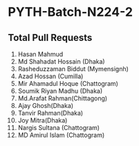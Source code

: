 # PYTH-Batch-N224-2

## Total Pull Requests

1. Hasan Mahmud
2. Md Shahadat Hossain (Dhaka)
3. Rasheduzzaman Biddut (Mymensignh)
4. Azad Hossan (Cumilla)
5. Mir Ahamadul Hoque (Chattogram)
6. Soumik Riyan Madhu (Dhaka)
7. Md.Arafat Rahman(Chittagong)
8. Ajay Ghosh(Dhaka)
9. Tanvir Rahman(Dhaka)
10. Joy Mitra(Dhaka)
11. Nargis Sultana (Chattogram)
12. MD Amirul Islam (Chattogram)

